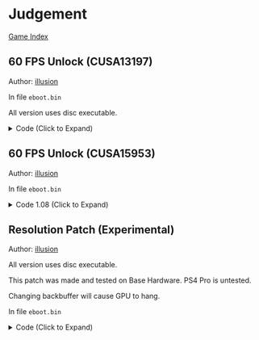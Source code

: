 # Judgement

[Game Index](README.md#games)

## 60 FPS Unlock (CUSA13197)

Author: [illusion](https://github.com/illusion0001)

In file `eboot.bin`

All version uses disc executable.

<details>
<summary>Code (Click to Expand)</summary>

```
48 89 7C 24 18 74 2A 89 9F D8 01 00 00

48 89 7C 24 18 75 2A 89 9F D8 01 00 00
```

</details>

## 60 FPS Unlock (CUSA15953)

Author: [illusion](https://github.com/illusion0001)

In file `eboot.bin`

<details>
<summary>Code 1.08 (Click to Expand)</summary>

```
39 B7 E8 01 00 00 74 2A 48 8B 44 24 48

39 B7 E8 01 00 00 75 2A 48 8B 44 24 48
```

</details>

## Resolution Patch (Experimental)

Author: [illusion](https://github.com/illusion0001)

All version uses disc executable.

This patch was made and tested on Base Hardware. PS4 Pro is untested.

Changing backbuffer will cause GPU to hang.

In file `eboot.bin`

<details>
<summary>Code (Click to Expand)</summary>

```
# base backbuffer
# be warned, this will cause gpu hang.
# perhaps there's more buffers that i missed.
# below this one is ui buffer,
# changing to a lower value will
# over fill the screen.
40 06 00 00 84 03 00 00 20 03

# targetting 540p
C0 03 00 00 1C 02 00 00 20 03

# Pro backbuffer
# todo
# DF reported 1920x1080 so 80 07 00 00 38 04 00 00 should be one of them.
```

</details>
